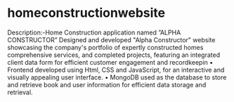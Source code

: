 # homeconstructionwebsite
Description:-Home Construction application named ”ALPHA CONSTRUCTOR” Designed and developed "Alpha Constructor" website 
showcasing the company's portfolio of expertly constructed homes comprehensive services, and completed projects, 
featuring an integrated client data form for efficient customer engagement and recordkeepin 
• Frontend developed using Html, CSS and JavaScript, for an interactive and visually appealing user interface.
• MongoDB used as the database to store and retrieve book and user information for efficient data storage and 
retrieval.
